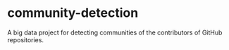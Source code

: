 # community-detection
A big data project for detecting communities of the contributors of GitHub repositories.
